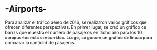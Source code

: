 # -Airports-
Para analizar el tráfico aéreo de 2016, se realizaron varios gráficos que ofrecen diferentes perspectivas. En primer lugar, se creó un gráfico de barras que muestra el número de pasajeros en dicho año para los 10 aeropuertos más concurridos. Luego, se generó un gráfico de líneas para comparar la cantidad de pasajeros.
